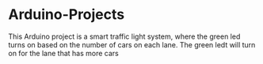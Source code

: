 # Arduino-Projects
This Arduino project is a smart traffic light system, where the green led turns on based on the number of cars on each lane. The green ledt will turn on for the lane that has more cars
